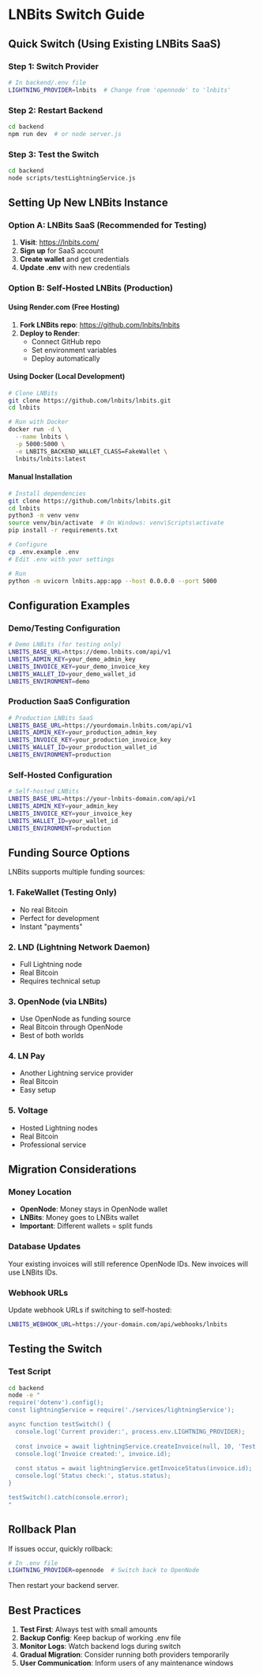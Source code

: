 # LNBits Switch Guide

## Quick Switch (Using Existing LNBits SaaS)

### Step 1: Switch Provider
```bash
# In backend/.env file
LIGHTNING_PROVIDER=lnbits  # Change from 'opennode' to 'lnbits'
```

### Step 2: Restart Backend
```bash
cd backend
npm run dev  # or node server.js
```

### Step 3: Test the Switch
```bash
cd backend
node scripts/testLightningService.js
```

## Setting Up New LNBits Instance

### Option A: LNBits SaaS (Recommended for Testing)
1. **Visit**: https://lnbits.com/
2. **Sign up** for SaaS account
3. **Create wallet** and get credentials
4. **Update .env** with new credentials

### Option B: Self-Hosted LNBits (Production)

#### Using Render.com (Free Hosting)
1. **Fork LNBits repo**: https://github.com/lnbits/lnbits
2. **Deploy to Render**:
   - Connect GitHub repo
   - Set environment variables
   - Deploy automatically

#### Using Docker (Local Development)
```bash
# Clone LNBits
git clone https://github.com/lnbits/lnbits.git
cd lnbits

# Run with Docker
docker run -d \
  --name lnbits \
  -p 5000:5000 \
  -e LNBITS_BACKEND_WALLET_CLASS=FakeWallet \
  lnbits/lnbits:latest
```

#### Manual Installation
```bash
# Install dependencies
git clone https://github.com/lnbits/lnbits.git
cd lnbits
python3 -m venv venv
source venv/bin/activate  # On Windows: venv\Scripts\activate
pip install -r requirements.txt

# Configure
cp .env.example .env
# Edit .env with your settings

# Run
python -m uvicorn lnbits.app:app --host 0.0.0.0 --port 5000
```

## Configuration Examples

### Demo/Testing Configuration
```bash
# Demo LNBits (for testing only)
LNBITS_BASE_URL=https://demo.lnbits.com/api/v1
LNBITS_ADMIN_KEY=your_demo_admin_key
LNBITS_INVOICE_KEY=your_demo_invoice_key
LNBITS_WALLET_ID=your_demo_wallet_id
LNBITS_ENVIRONMENT=demo
```

### Production SaaS Configuration
```bash
# Production LNBits SaaS
LNBITS_BASE_URL=https://yourdomain.lnbits.com/api/v1
LNBITS_ADMIN_KEY=your_production_admin_key
LNBITS_INVOICE_KEY=your_production_invoice_key
LNBITS_WALLET_ID=your_production_wallet_id
LNBITS_ENVIRONMENT=production
```

### Self-Hosted Configuration
```bash
# Self-hosted LNBits
LNBITS_BASE_URL=https://your-lnbits-domain.com/api/v1
LNBITS_ADMIN_KEY=your_admin_key
LNBITS_INVOICE_KEY=your_invoice_key
LNBITS_WALLET_ID=your_wallet_id
LNBITS_ENVIRONMENT=production
```

## Funding Source Options

LNBits supports multiple funding sources:

### 1. FakeWallet (Testing Only)
- No real Bitcoin
- Perfect for development
- Instant "payments"

### 2. LND (Lightning Network Daemon)
- Full Lightning node
- Real Bitcoin
- Requires technical setup

### 3. OpenNode (via LNBits)
- Use OpenNode as funding source
- Real Bitcoin through OpenNode
- Best of both worlds

### 4. LN Pay
- Another Lightning service provider
- Real Bitcoin
- Easy setup

### 5. Voltage
- Hosted Lightning nodes
- Real Bitcoin
- Professional service

## Migration Considerations

### Money Location
- **OpenNode**: Money stays in OpenNode wallet
- **LNBits**: Money goes to LNBits wallet
- **Important**: Different wallets = split funds

### Database Updates
Your existing invoices will still reference OpenNode IDs. New invoices will use LNBits IDs.

### Webhook URLs
Update webhook URLs if switching to self-hosted:
```bash
LNBITS_WEBHOOK_URL=https://your-domain.com/api/webhooks/lnbits
```

## Testing the Switch

### Test Script
```bash
cd backend
node -e "
require('dotenv').config();
const lightningService = require('./services/lightningService');

async function testSwitch() {
  console.log('Current provider:', process.env.LIGHTNING_PROVIDER);
  
  const invoice = await lightningService.createInvoice(null, 10, 'Test switch');
  console.log('Invoice created:', invoice.id);
  
  const status = await lightningService.getInvoiceStatus(invoice.id);
  console.log('Status check:', status.status);
}

testSwitch().catch(console.error);
"
```

## Rollback Plan

If issues occur, quickly rollback:
```bash
# In .env file
LIGHTNING_PROVIDER=opennode  # Switch back to OpenNode
```

Then restart your backend server.

## Best Practices

1. **Test First**: Always test with small amounts
2. **Backup Config**: Keep backup of working .env file
3. **Monitor Logs**: Watch backend logs during switch
4. **Gradual Migration**: Consider running both providers temporarily
5. **User Communication**: Inform users of any maintenance windows
